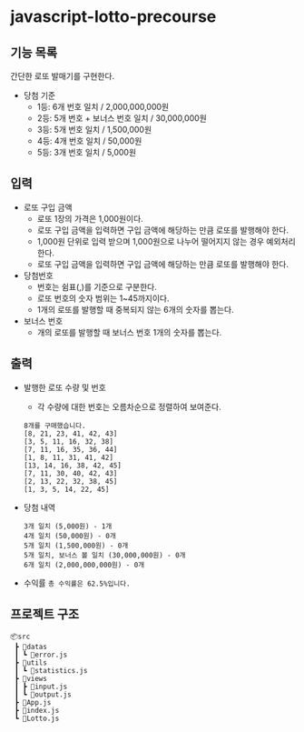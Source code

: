 # javascript-lotto-precourse

## 기능 목록

간단한 로또 발매기를 구현한다.

- 당첨 기준
  - 1등: 6개 번호 일치 / 2,000,000,000원
  - 2등: 5개 번호 + 보너스 번호 일치 / 30,000,000원
  - 3등: 5개 번호 일치 / 1,500,000원
  - 4등: 4개 번호 일치 / 50,000원
  - 5등: 3개 번호 일치 / 5,000원

## 입력

- 로또 구입 금액
  - 로또 1장의 가격은 1,000원이다.
  - 로또 구입 금액을 입력하면 구입 금액에 해당하는 만큼 로또를 발행해야 한다.
  - 1,000원 단위로 입력 받으며 1,000원으로 나누어 떨어지지 않는 경우 예외처리한다.
  - 로또 구입 금액을 입력하면 구입 금액에 해당하는 만큼 로또를 발행해야 한다.
- 당첨번호
  - 번호는 쉼표(,)를 기준으로 구분한다.
  - 로또 번호의 숫자 범위는 1~45까지이다.
  - 1개의 로또를 발행할 때 중복되지 않는 6개의 숫자를 뽑는다.
- 보너스 번호
  - 개의 로또를 발행할 때 보너스 번호 1개의 숫자를 뽑는다.

## 출력

- 발행한 로또 수량 및 번호

  - 각 수량에 대한 번호는 오름차순으로 정렬하여 보여준다.

  ```
  8개를 구매했습니다.
  [8, 21, 23, 41, 42, 43]
  [3, 5, 11, 16, 32, 38]
  [7, 11, 16, 35, 36, 44]
  [1, 8, 11, 31, 41, 42]
  [13, 14, 16, 38, 42, 45]
  [7, 11, 30, 40, 42, 43]
  [2, 13, 22, 32, 38, 45]
  [1, 3, 5, 14, 22, 45]
  ```

- 당첨 내역

  ```
  3개 일치 (5,000원) - 1개
  4개 일치 (50,000원) - 0개
  5개 일치 (1,500,000원) - 0개
  5개 일치, 보너스 볼 일치 (30,000,000원) - 0개
  6개 일치 (2,000,000,000원) - 0개
  ```

- 수익률
  `총 수익률은 62.5%입니다.`

## 프로젝트 구조

```
📦src
 ┣ 📂datas
 ┃ ┗ 📜error.js
 ┣ 📂utils
 ┃ ┗ 📜statistics.js
 ┣ 📂views
 ┃ ┣ 📜input.js
 ┃ ┗ 📜output.js
 ┣ 📜App.js
 ┣ 📜index.js
 ┗ 📜Lotto.js
```
